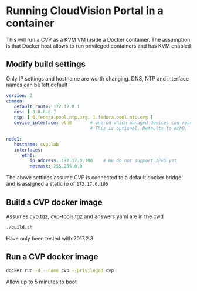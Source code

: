 # Running CloudVision Portal in a container

This will run a CVP as a KVM VM inside a Docker container. The assumption is that 
Docker host allows to run privileged containers and has KVM enabled

## Modify build settings

Only IP settings and hostname are worth changing. DNS, NTP and interface names 
can be left default

```yaml
version: 2
common:
   default_route: 172.17.0.1
   dns: [ 8.8.8.8 ]
   ntp: [ 0.fedora.pool.ntp.org, 1.fedora.pool.ntp.org ]
   device_interface: eth0       # one on which managed devices can reach CVP
                                # This is optional. Defaults to eth0.

node1:
   hostname: cvp.lab
   interfaces:
      eth0:
         ip_address: 172.17.0.100    # We do not support IPv6 yet
         netmask: 255.255.0.0
```

The above settings assume CVP is connected to a default docker bridge and is
assigned a static ip of `172.17.0.100`

 
## Build a CVP docker image 

Assumes cvp.tgz, cvp-tools.tgz and answers.yaml are in the cwd

```bash
./build.sh
```
Have only been tested with 2017.2.3

## Run a CVP docker image

```bash
docker run -d --name cvp --privileged cvp
```

Allow up to 5 minutes to boot


